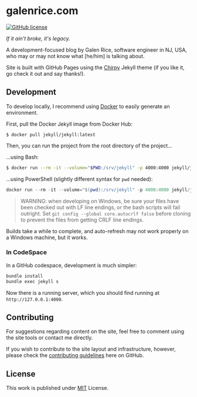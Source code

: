 # galenrice.com

[![GitHub license](https://img.shields.io/github/license/griceturrble/galenrice.com.svg)](https://github.com/griceturrble/galenrice.com/blob/main/LICENSE)

*If it ain't broke, it's legacy.*

A development-focused blog by Galen Rice, software engineer in NJ, USA, who may or may not know what [he/him] is talking about.

Site is built with GitHub Pages using the [Chirpy][chirpy_theme_github] Jekyll theme (if you like it, go check it out and say thanks!).

## Development

To develop locally, I recommend using [Docker][docker_site] to easily generate an environment.

First, pull the Docker Jekyll image from Docker Hub:

```shell
$ docker pull jekyll/jekyll:latest
```

Then, you can run the project from the root directory of the project...

...using Bash:

```bash
$ docker run --rm -it --volume="$PWD:/srv/jekyll" -p 4000:4000 jekyll/jekyll bash tools/run.sh --docker
```

...using PowerShell (slightly different syntax for `pwd` needed):

```powershell
docker run --rm -it --volume="$(pwd):/srv/jekyll" -p 4000:4000 jekyll/jekyll bash tools/run.sh --docker
```

> WARNING: when developing on Windows, be sure your files have been checked out with LF line endings, or the bash scripts will fail outright. Set `git config --global core.autocrlf false` before cloning to prevent the files from getting CRLF line endings.

Builds take a while to complete, and auto-refresh may not work properly on a Windows machine, but it works.

### In CodeSpace

In a GitHub codespace, development is much simpler:

```bash
bundle install
bundle exec jekyll s
```

Now there is a running server, which you should find running at `http://127.0.0.1:4000`.

## Contributing

For suggestions regarding content on the site, feel free to comment using the site tools or contact me directly.

If you wish to contribute to the site layout and infrastructure, however, please check the [contributing guidelines][contributing_guidelines] here on GitHub.

## License

This work is published under [MIT](https://github.com/griceturrble/galenrice.com/blob/main/LICENSE) License.

[chirpy_theme_github]: https://github.com/cotes2020/jekyll-theme-chirpy
[contributing_guidelines]: .github/CONTRIBUTING.md
[docker_site]: https://www.docker.com/
